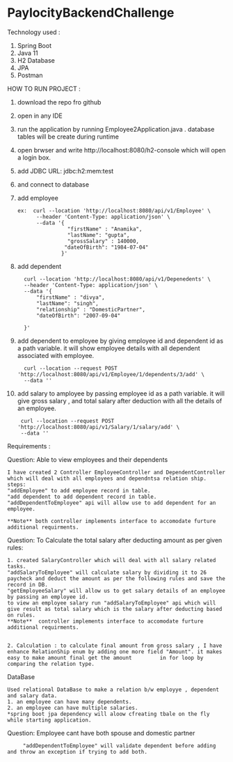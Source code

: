 # PaylocityBackendChallenge

Technology used :
   1. Spring Boot
   2. Java 11
   3. H2 Database
   4. JPA
   5. Postman

HOW TO RUN PROJECT :

  1. download the repo fro github
  2. open in any IDE
  3. run the application by running Employee2Application.java . database tables will be create during runtime
  4. open brwser and write http://localhost:8080/h2-console which will open a login box.
  5. add JDBC URL: jdbc:h2:mem:test 
  6. and connect to database
  7. add employee

         ex:  curl --location 'http://localhost:8080/api/v1/Employee' \
               --header 'Content-Type: application/json' \
               --data '{   
                         "firstName" : "Anamika",
                         "lastName": "gupta",
                         "grossSalary" : 140000,
                        "dateOfBirth": "1984-07-04"
                       }'

8. add dependent

         curl --location 'http://localhost:8080/api/v1/Depenedents' \
         --header 'Content-Type: application/json' \
         --data '{
             "firstName" : "divya",
             "lastName": "singh",
             "relationship" : "DomesticPartner",
             "dateOfBirth": "2007-09-04"
             
         }'

9. add dependent to employee by giving employee id and dependent id as a path variable. it will show employee details with all dependent associated with employee.
   
         curl --location --request POST 'http://localhost:8080/api/v1/Employee/1/dependents/3/add' \  
         --data ''

10. add salary to amployee by passing employee id as a path variable. it will give gross salary , and total salary after deduction with all the details of an employee.

         curl --location --request POST 'http://localhost:8080/api/v1/Salary/1/salary/add' \
         --data ''
    


Requirements :

Question: Able to view employees and their dependents

    I have created 2 Controller EmployeeController and DependentController which will deal with all employees and dependntsa relation ship.
    steps:
    "addEmployee" to add employee record in table.
    "add dependent to add dependent record in table.
    "addDependentToEmployee" api will allow use to add dependent for an employee.
    
    **Note** both controller implements interface to accomodate furture additional requirments.
   

Question: To Calculate the total salary after deducting amount as per given rules:

    1. created SalaryController which will deal with all salary related tasks.
    "addSalaryToEmployee" will calculate salary by dividing it to 26 paycheck and deduct the amount as per the following rules and save the record in DB. 
    "getEmployeeSalary" will allow us to get salary details of an employee by passing an employee id.
    to view an employee salary run "addSalaryToEmployee" api which will give result as total salary which is the salary after deducting based on rules.
    **Note**  controller implements interface to accomodate furture additional requirments.


    2. Calculation : to calculate final amount from gross salary , I have enhance RelationShip enum by adding one more field "Amount". it makes easy to make amount final get the amount         in for loop by comparing the relation type.

DataBase 

    Used relational DataBase to make a relation b/w employye , dependent and salary data.
    1. an employee can have many dependents.
    2. an employee can have multiple salaries.
    *spring boot jpa dependency will aloow cfreating tbale on the fly while starting application.

Question: Employee cant have both spouse and domestic partner 

         "addDependentToEmployee" will validate dependent before adding and throw an exception if trying to add both.
    
    
